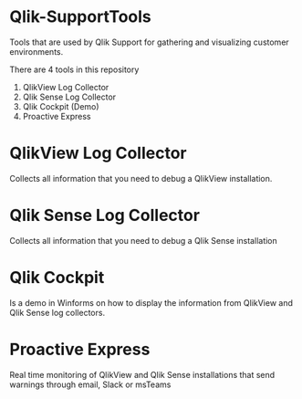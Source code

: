 # Qlik-SupportTools
Tools that are used by Qlik Support for gathering and visualizing customer environments.

There are 4 tools in this repository 

1. QlikView Log Collector 
2. Qlik Sense Log Collector
3. Qlik Cockpit (Demo)
4. Proactive Express

# QlikView Log Collector
Collects all information that you need to debug a QlikView installation.

# Qlik Sense Log Collector
Collects all information that you need to debug a Qlik Sense installation

# Qlik Cockpit
Is a demo in Winforms on how to display the information from QlikView and Qlik Sense log collectors.

# Proactive Express
Real time monitoring of QlikView and Qlik Sense installations that send warnings through email, Slack or msTeams


